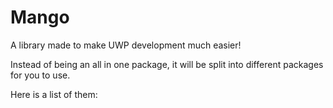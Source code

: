 # Mango
A library made to make UWP development much easier!

Instead of being an all in one package, it will be split into different packages for you to use.

Here is a list of them:
